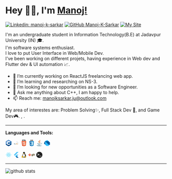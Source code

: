 # Hey 👋🏽, I'm [Manoj!](https://github.com/Manoj-K-Sarkar) 

[![Linkedin: manoj-k-sarkar](https://img.shields.io/badge/-Connect-blue?style=flat-square&logo=Linkedin&logoColor=white&link=https://www.linkedin.com/in/manoj-k-sarkar/)](https://www.linkedin.com/in/manoj-k-sarkar//)
[![GitHub Manoj-K-Sarkar](https://img.shields.io/github/followers/Manoj-K-Sarkar?label=follow&style=social)](https://github.com/Manoj-K-Sarkar)
[![My Site](http://img.shields.io/badge/-MySite-black?style=flat-squarelink=http://manojkumarsarkar.me/)](http://manojkumarsarkar.me/)



I'm an undergraduate student in Information Technology(B.E) at Jadavpur University (IN) 🎓.<br>
I'm software systems enthusiast.<br>
I love to put User Interface in Web/Mobile Dev. <br>
I've been working on different projets, having experience in Web dev and Flutter dev & UI automation 📈.

- 🔭 I’m currently working on ReactJS freelancing web app.
- 🌱 I’m learning and researching on NS-3.
- 👯 I’m looking for new opportunities as a Software Engineer.
- 💬 Ask me anything about C++, I am happy to help.
- 📫 Reach me: manojksarkar.ju@outlook.com

My area of interestes are:  Problem Solving✨, Full Stack Dev 📱, and Game Dev🎮. , .

---------------------------------------------------------------------------------------------------------------------------------------------------------------------------------

**Languages and Tools:** 

<code><img height="20" src="https://raw.githubusercontent.com/github/explore/80688e429a7d4ef2fca1e82350fe8e3517d3494d/topics/cpp/cpp.png"></code>
<code><img height="20" src="https://raw.githubusercontent.com/github/explore/80688e429a7d4ef2fca1e82350fe8e3517d3494d/topics/mysql/mysql.png"></code>
<code><img height="20" src="https://raw.githubusercontent.com/github/explore/80688e429a7d4ef2fca1e82350fe8e3517d3494d/topics/html/html.png"></code>
<code><img height="20" src="https://raw.githubusercontent.com/github/explore/80688e429a7d4ef2fca1e82350fe8e3517d3494d/topics/css/css.png"></code>
<code><img height="20" src="https://raw.githubusercontent.com/github/explore/80688e429a7d4ef2fca1e82350fe8e3517d3494d/topics/java/java.png"></code>
<code><img height="20" src="https://raw.githubusercontent.com/github/explore/80688e429a7d4ef2fca1e82350fe8e3517d3494d/topics/dart/dart.png"></code>

<code><img height="20" src="https://raw.githubusercontent.com/github/explore/80688e429a7d4ef2fca1e82350fe8e3517d3494d/topics/react/react.png"></code>
<code><img height="20" src="https://raw.githubusercontent.com/github/explore/80688e429a7d4ef2fca1e82350fe8e3517d3494d/topics/flutter/flutter.png"></code>
<code><img height="20" src="https://raw.githubusercontent.com/github/explore/80688e429a7d4ef2fca1e82350fe8e3517d3494d/topics/linux/linux.png"></code>
<code><img height="20" src="https://raw.githubusercontent.com/github/explore/80688e429a7d4ef2fca1e82350fe8e3517d3494d/topics/git/git.png"></code>
<code><img height="20" src="https://raw.githubusercontent.com/github/explore/80688e429a7d4ef2fca1e82350fe8e3517d3494d/topics/terminal/terminal.png"></code>

---------------------------------------------------------------------------------------------------------------------------------------------------------------------------------

![github stats](https://github-readme-stats.vercel.app/api/?username=Manoj-K-Sarkar&show_icons=true)
